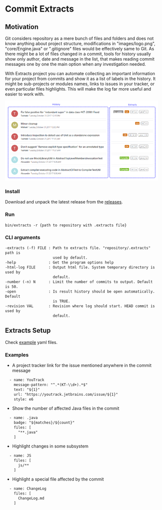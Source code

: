 # Commit Extracts

## Motivation

Git considers repository as a mere bunch of files and folders and does not know anything 
about project structure, modifications in "images/logo.png", "core/Engine.java" or ".gitignore" 
files would be effectively same to Git. As there might be a lot of files changed in a commit,
tools for history usually show only author, date and message in the list, that makes reading 
commit messages one by one the main option when any investigation needed. 

With Extracts project you can automate collecting an important information for your project 
from commits and show it as a list of labels in the history. It might be sub-projects or 
modules names, links to issues in your tracker, or even particular files highlights. This will 
make the log far more useful and easier to work with.

![Extracts](docs/Concept.png?raw=true "Extracts")

### Install

Download and unpack the latest release from the [releases](https://github.com/goodwinnk/extract/releases).

### Run

```
bin/extracts -r {path to repository with .extracts file}
```

### CLI arguments

```
-extracts (-f) FILE : Path to extracts file. "repository/.extracts" path is
                      used by default.
-help               : Get the program options help
-html-log FILE      : Output html file. System temporary directory is used by
                      default.
-number (-n) N      : Limit the number of commits to output. Default is 50.
-open               : Is result history should be open automatically. Default
                      is TRUE.
-revision VAL       : Revision where log should start. HEAD commit is used by
                      default.
```

## Extracts Setup

Check [example](/demo/src/main/resources/) yaml files.

### Examples

- A project tracker link for the issue mentioned anywhere in the commit message

```
  - name: YouTrack
    message-pattern: "^.*(KT-\\d+).*$"
    text: "${1}"
    url: "https://youtrack.jetbrains.com/issue/${1}"
    style: e6
```

- Show the number of affected Java files in the commit

```
  - name: .java
    badge: "${matches}/${count}"
    files: [
      "**.java"
    ]
```

- Highlight changes in some subsystem

```
  - name: JS
    files: [
      js/**
    ]
```

- Highlight a special file affected by the commit

```
  - name: ChangeLog
    files: [
      ChangeLog.md
    ]
```
